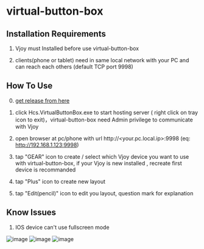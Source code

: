 # virtual-button-box
## Installation Requirements

1. Vjoy must Installed before use virtual-button-box

2. clients(phone or tablet) need in same local network with your PC and can reach each others (default TCP port 9998)

## How To Use
0. [get release from here](https://github.com/hsinyu-chen/virtual-button-box/releases)

1. click Hcs.VirtualButtonBox.exe to start hosting server ( right click on tray icon to exit)，virtual-button-box need Admin privilege to communicate with Vjoy

2. open browser at pc/phone with url http://<your.pc.local.ip>:9998 (eq: http://192.168.1.123:9998)

3. tap "GEAR" icon to create / select which Vjoy device you want to use with virtual-button-box, if your Vjoy is new installed , recreate first device is recommanded

4. tap "Plus" icon to create new layout

5. tap "Edit(pencil)" icon to edit you layout, question mark for explanation

## Know Issues

1. IOS device can't use fullscreen mode

![image](https://i.imgur.com/xYwJnSs.jpg)
![image](https://i.imgur.com/3UuCBTE.png)
![image](https://i.imgur.com/QKM9DRl.png)
